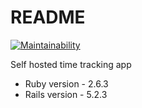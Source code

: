 # README

[![Maintainability](https://api.codeclimate.com/v1/badges/605d0973c5577635ee3d/maintainability)](https://codeclimate.com/github/kaozdl/red_timer/maintainability)

Self hosted time tracking app

* Ruby version - 2.6.3
* Rails version - 5.2.3
